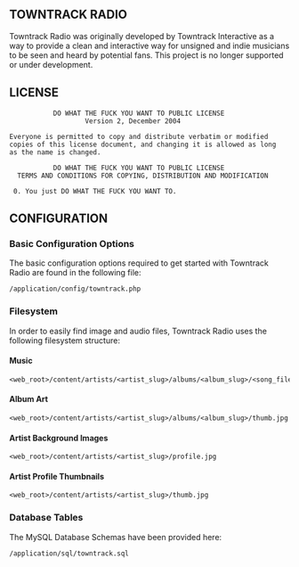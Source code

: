 TOWNTRACK RADIO
---------------

Towntrack Radio was originally developed by Towntrack Interactive as a way to provide a clean and interactive way for unsigned and indie musicians to be seen and heard by potential fans. This project is no longer supported or under development.

LICENSE
-------

               DO WHAT THE FUCK YOU WANT TO PUBLIC LICENSE
                       Version 2, December 2004

    Everyone is permitted to copy and distribute verbatim or modified
    copies of this license document, and changing it is allowed as long
    as the name is changed.

               DO WHAT THE FUCK YOU WANT TO PUBLIC LICENSE
      TERMS AND CONDITIONS FOR COPYING, DISTRIBUTION AND MODIFICATION

     0. You just DO WHAT THE FUCK YOU WANT TO.

CONFIGURATION
-------------
### Basic Configuration Options

The basic configuration options required to get started with Towntrack Radio are found in the following file:

    /application/config/towntrack.php

### Filesystem

In order to easily find image and audio files, Towntrack Radio uses the following filesystem structure:

#### Music
    <web_root>/content/artists/<artist_slug>/albums/<album_slug>/<song_file>

#### Album Art
	<web_root>/content/artists/<artist_slug>/albums/<album_slug>/thumb.jpg

#### Artist Background Images
	<web_root>/content/artists/<artist_slug>/profile.jpg

#### Artist Profile Thumbnails
	<web_root>/content/artists/<artist_slug>/thumb.jpg
	
### Database Tables

The MySQL Database Schemas have been provided here:

    /application/sql/towntrack.sql
